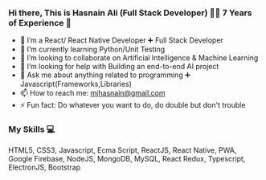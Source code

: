 ### Hi there, This is Hasnain Ali (Full Stack Developer) 👋:smile: 7 Years of Experience :muscle:


- 🔭 I’m a React/ React Native Developer :heavy_plus_sign: Full Stack Developer
- 🌱 I’m currently learning Python/Unit Testing
- 👯 I’m looking to collaborate on Artificial Intelligence & Machine Learning
- 🤔 I’m looking for help with Building an end-to-end AI project
- 💬 Ask me about anything related to programming :heavy_plus_sign: Javascript(Frameworks,Libraries)
- 📫 How to reach me: mjhasnain@gmail.com
- ⚡ Fun fact: Do whatever you want to do, do double but don't trouble


### My Skills :computer:

HTML5, CSS3, Javascript, Ecma Script,  ReactJS, React Native, PWA, Google Firebase, NodeJS, MongoDB, MySQL, React Redux, Typescript, ElectronJS, Bootstrap
